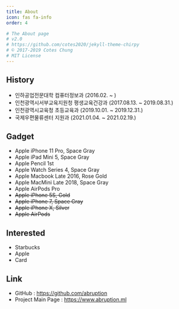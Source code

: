 ```yaml
---
title: About
icon: fas fa-info
order: 4

# The About page
# v2.0
# https://github.com/cotes2020/jekyll-theme-chirpy
# © 2017-2019 Cotes Chung
# MIT License
---
```



## History
- 인하공업전문대학 컴퓨터정보과 (2016.02. ~ )
- 인천광역시서부교육지원청 평생교육건강과 (2017.08.13. ~ 2019.08.31.)
- 인천광역시교육청 초등교육과 (2019.10.01. ~ 2019.12.31.)
- 국제우편물류센터 지원과 (2021.01.04. ~ 2021.02.19.)   

## Gadget
- Apple iPhone 11 Pro, Space Gray
- Apple iPad Mini 5, Space Gray
- Apple Pencil 1st
- Apple Watch Series 4, Space Gray
- Apple Macbook Late 2016, Rose Gold
- Apple MacMini Late 2018, Space Gray
- Apple AirPods Pro   
- ~~Apple iPhone 5S, Gold~~
- ~~Apple iPhone 7, Space Gray~~
- ~~Apple iPhone X, Silver~~
- ~~Apple AirPods~~

## Interested
- Starbucks
- Apple
- Card

## Link
- GitHub : <https://github.com/abruption>
- Project Main Page : <https://www.abruption.ml>
